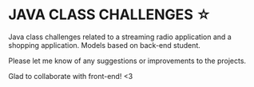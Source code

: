 # JAVA CLASS CHALLENGES ☆
Java class challenges related to a streaming radio application and a shopping application. Models based on back-end student.

Please let me know of any suggestions or improvements to the projects.

Glad to collaborate with front-end! <3
